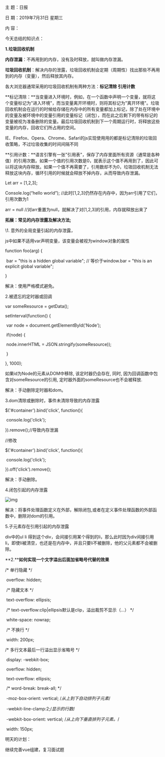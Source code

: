 主  题：日报

日  期：2019年7月31日 星期三

内  容：

今天总结的知识点：

**1.垃圾回收机制**

**内存泄漏**：不再用到的内存，没有及时释放，就叫做内存泄漏。

**垃圾回收机制**：解决内存的泄露，垃圾回收机制会定期（周期性）找出那些不再用到的内存（变量），然后释放其内存。

各大浏览器通常采用的垃圾回收机制有两种方法：**标记清除 引用计数**

**标记清除：**当变量进入环境时，例如，在一个函数中声明一个变量，就将这个变量标记为"进入环境"，而当变量离开环境时，则将其标记为"离开环境"。垃圾回收机制会在运行的时候给存储在内存中的所有变量都加上标记，除了处在环境中的变量及被环境中的变量引用的变量标记（闭包），而在此之后剩下的带有标记的变量被视为准备删除的变量。最后垃圾回收机制到下一个周期运行时，将释放这些变量的内存，回收它们所占用的空间。

IE、Firefox、Opera、Chrome、Safari的js实现使用用的都是标记清除的垃圾回收策略，不过垃圾收集的时间间隔不同

**引用计数：**语言引擎有一张"引用表"，保存了内存里面所有资源（通常是各种值）的引用次数。如果一个值的引用次数是0，就表示这个值不再用到了，因此可以将这块内存释放。如果一个值不再需要了，引用数却不为0，垃圾回收机制无法释放这块内存，循环引用的时候就会释放不掉内存，从而导致内存泄漏。

Let arr = [1,2,3];

Console.log(“hello world”); //此时[1,2,3]仍然存在内存中，因为arr引用了它们，引用次数为1

arr = null //对arr重置为null，就解决了对[1,2,3]的引用，内存就释放出来了

 

**拓展：常见的内存泄露及解决方法;**

\1.    意外的全局变量引起的内存泄露，

js中如果不适用var声明变量，该变量会被视为window对象的属性

function foo(arg) {

​    bar = "this is a hidden global variable";  // 等价于window.bar = "this is an explicit global variable";

}

解决：使用严格模式避免。

2.被遗忘的定时器或回调

var someResource = getData();

setInterval(function() {

​    var node = document.getElementById('Node');

​    if(node) {

​        node.innerHTML = JSON.stringify(someResource));

​    }

}, 1000);

如果id为Node的元素从DOM中移除, 该定时器仍会存在, 同时, 因为回调函数中包含对someResource的引用, 定时器外面的someResource也不会被释放.

解决：手动删除定时器和dom。

3.dom清除或删除时，事件未清除导致的内存泄露

<div
id="container"></div> 

$('#container').bind('click', function(){

​    console.log('click');

}).remove();//导致内存泄漏

//修改

$('#container').bind('click', function(){

​    console.log('click');

}).off('click').remove();

 

解决：手动删除。

4.闭包引起的内存泄露

![img](file:///C:\Users\lenovo\AppData\Local\Temp\msohtml1\01\clip_image002.jpg)

解决：将事件处理函数定义在外部，解除闭包,或者在定义事件处理函数的外部函数中，删除对dom的引用。

5.子元素存在引用引起的内存泄露

div中的ul li  得到这个div，会间接引用某个得到的li，那么此时因为div间接引用li，即使li被清空，也还是在内存中，并且只要li不被删除，他的父元素都不会被删除。

**2.****如何实现一个文字溢出后面加省略号代替的效果**

/* 单行隐藏 */

​        overflow: hidden;

​        /* 隐藏文本 */

​        text-overflow: ellipsis;

​        /* text-overflow:clip|ellipsis默认是clip，溢出裁剪不显示（...） */

​        white-space: nowrap;

​        /* 不换行 */

​        width: 200px;

 

/* 多行文本最后一行溢出显示省略号 */

​        display: -webkit-box;

​        overflow: hidden;

​        text-overflow: ellipsis;

​        /* word-break: break-all; */

​        -moz-box-orient: vertical; /*从上到下自动排列子元素*/

​        -webkit-line-clamp:2;/*显示的行数*/

​        -webkit-box-orient: vertical; /*从上向下垂直排列子元素。*/

​        width: 150px;

明天的计划：

继续完善vue组建，复习面试题